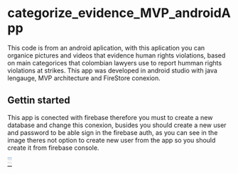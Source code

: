 # categorize_evidence_MVP_androidApp

This code is from an android aplication, with this aplication you can organice pictures and videos that evidence human rights violations, based on main categorices that colombian lawyers use to report humman rights violations at strikes. This app was developed in android studio with java lengauge, MVP architecture and FireStore conexion.

## Gettin started

This app is conected with firebase therefore you must to create a new database and change this conexion, busides you should create a new user and password to be able sign in the firebase auth, as you can see in the image theres not option to create new user from the app so you should create it from firebase console.


<img src="imagesapp/Singin.png" width="10" >
